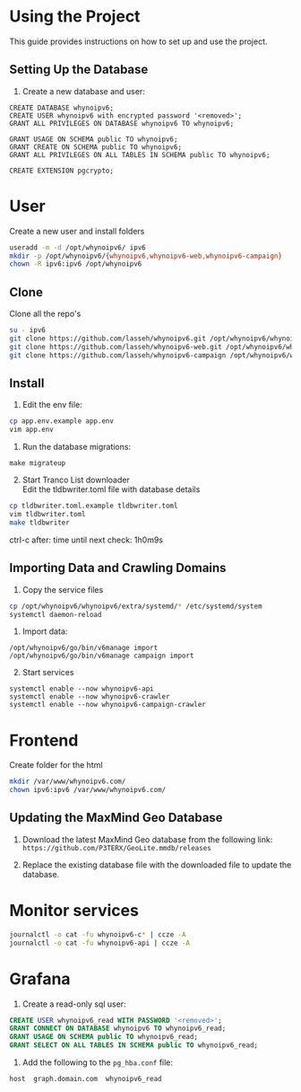 # Using the Project

This guide provides instructions on how to set up and use the project.

## Setting Up the Database

1. Create a new database and user:
```
CREATE DATABASE whynoipv6;
CREATE USER whynoipv6 with encrypted password '<removed>';
GRANT ALL PRIVILEGES ON DATABASE whynoipv6 TO whynoipv6;

GRANT USAGE ON SCHEMA public TO whynoipv6;
GRANT CREATE ON SCHEMA public TO whynoipv6;
GRANT ALL PRIVILEGES ON ALL TABLES IN SCHEMA public TO whynoipv6;

CREATE EXTENSION pgcrypto;
```

# User
Create a new user and install folders
```bash
useradd -m -d /opt/whynoipv6/ ipv6
mkdir -p /opt/whynoipv6/{whynoipv6,whynoipv6-web,whynoipv6-campaign}
chown -R ipv6:ipv6 /opt/whynoipv6
````

## Clone
Clone all the repo's
```bash
su - ipv6
git clone https://github.com/lasseh/whynoipv6.git /opt/whynoipv6/whynoipv6/
git clone https://github.com/lasseh/whynoipv6-web.git /opt/whynoipv6/whynoipv6-web/
git clone https://github.com/lasseh/whynoipv6-campaign /opt/whynoipv6/whynoipv6-campaign/
```


## Install
1. Edit the env file:  
```bash
cp app.env.example app.env
vim app.env
```

1. Run the database migrations:  
```
make migrateup
```

2. Start Tranco List downloader  
Edit the tldbwriter.toml file with database details
```bash
cp tldbwriter.toml.example tldbwriter.toml
vim tldbwriter.toml
make tldbwriter
```
ctrl-c after: time until next check: 1h0m9s
 

## Importing Data and Crawling Domains

1. Copy the service files
```bash
cp /opt/whynoipv6/whynoipv6/extra/systemd/* /etc/systemd/system
systemctl daemon-reload
```

1. Import data:
```
/opt/whynoipv6/go/bin/v6manage import
/opt/whynoipv6/go/bin/v6manage campaign import
```

2. Start services
```
systemctl enable --now whynoipv6-api
systemctl enable --now whynoipv6-crawler
systemctl enable --now whynoipv6-campaign-crawler
```

# Frontend
Create folder for the html 
```bash
mkdir /var/www/whynoipv6.com/
chown ipv6:ipv6 /var/www/whynoipv6.com/ 
```

## Updating the MaxMind Geo Database

1. Download the latest MaxMind Geo database from the following link:
`https://github.com/P3TERX/GeoLite.mmdb/releases`

2. Replace the existing database file with the downloaded file to update the database.


# Monitor services
```bash
journalctl -o cat -fu whynoipv6-c* | ccze -A
journalctl -o cat -fu whynoipv6-api | ccze -A
```


# Grafana

1. Create a read-only sql user:
```sql
CREATE USER whynoipv6_read WITH PASSWORD '<removed>';
GRANT CONNECT ON DATABASE whynoipv6 TO whynoipv6_read;
GRANT USAGE ON SCHEMA public TO whynoipv6_read;
GRANT SELECT ON ALL TABLES IN SCHEMA public TO whynoipv6_read;
```

1. Add the following to the `pg_hba.conf` file:
```
host  graph.domain.com  whynoipv6_read
```
